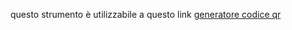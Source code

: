 questo strumento è utilizzabile a questo link  [generatore codice qr](https://ognistrumento.com/generatore-codice-qr/)
